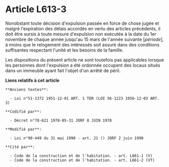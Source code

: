 # Article L613-3

Nonobstant toute décision d'expulsion passée en force de chose jugée et malgré l'expiration des délais accordés en vertu des
articles précédents, il doit être sursis à toute mesure d'expulsion non exécutée à la date du 1er novembre de chaque année
jusqu'au 15 mars de l'année suivante [*période*], à moins que le relogement des intéressés soit assuré dans des conditions
suffisantes respectant l'unité et les besoins de la famille.

Les dispositions du présent article ne sont toutefois pas applicables lorsque les personnes dont l'expulsion a été ordonnée
occupent des locaux situés dans un immeuble ayant fait l'objet d'un arrêté de péril.

**Liens relatifs à cet article**

	**Anciens textes**:

	  - Loi n°51-1372 1951-12-01 ART. 1 TER (LOI 56-1223 1956-12-03 ART. 3)

	**Codifié par**:

	  - Décret n°78-621 1978-05-31 JORF 8 JUIN 1978

	**Modifié par**:

	  - Loi n°90-449 du 31 mai 1990 - art. 21 () JORF 2 juin 1990

	**Cité par**:

	  - Code de la construction et de l'habitation. - art. L661-1 (V)
	  - Code de la construction et de l'habitation. - art. L661-2 (VT)
